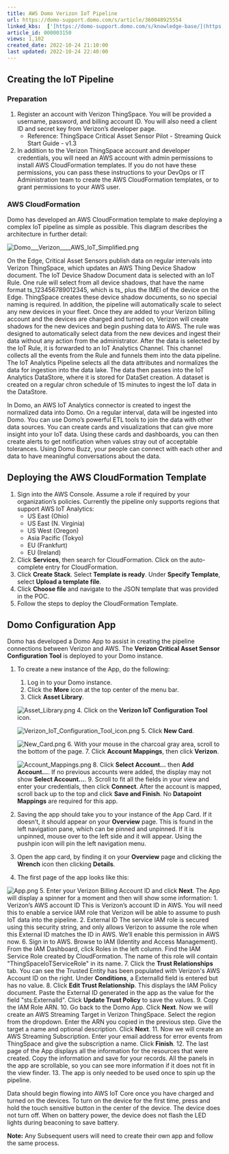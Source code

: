 ```yaml
---
title: AWS Domo Verizon IoT Pipeline
url: https://domo-support.domo.com/s/article/360048925554
linked_kbs:  ['[https://domo-support.domo.com/s/knowledge-base/](https://domo-support.domo.com/s/knowledge-base/)', '[https://domo-support.domo.com/s/](https://domo-support.domo.com/s/)', '[https://domo-support.domo.com/s/topic/0TO5w000000ZammGAC](https://domo-support.domo.com/s/topic/0TO5w000000ZammGAC)', '[https://domo-support.domo.com/s/topic/0TO5w000000ZanzGAC](https://domo-support.domo.com/s/topic/0TO5w000000ZanzGAC)', '[https://domo-support.domo.com/s/article/360048925554](https://domo-support.domo.com/s/article/360048925554)', '[https://domo-support.domo.com/s/topic/0TO5w000000ZanzGAC/other-connection-methods](https://domo-support.domo.com/s/topic/0TO5w000000ZanzGAC/other-connection-methods)', '[https://domo-support.domo.com/s/article/360043429933](https://domo-support.domo.com/s/article/360043429933)', '[https://domo-support.domo.com/s/article/360043429953](https://domo-support.domo.com/s/article/360043429953)', '[https://domo-support.domo.com/s/article/360042925494](https://domo-support.domo.com/s/article/360042925494)', '[https://domo-support.domo.com/s/article/360043429913](https://domo-support.domo.com/s/article/360043429913)', '[https://domo-support.domo.com/s/article/4408174643607](https://domo-support.domo.com/s/article/4408174643607)', '[https://domo-support.domo.com/s/login/](https://domo-support.domo.com/s/login/)']
article_id: 000003150
views: 1,102
created_date: 2022-10-24 21:10:00
last updated: 2022-10-24 22:40:00
---
```




Creating the IoT Pipeline
-------------------------


### Preparation


1. Register an account with Verizon ThingSpace. You will be provided a username, password, and billing account ID. You will also need a client ID and secret key from Verizon’s developer page.
	* Reference: ThingSpace Critical Asset Sensor Pilot - Streaming Quick Start Guide - v1.3
2. In addition to the Verizon ThingSpace account and developer credentials, you will need an AWS account with admin permissions to install AWS CloudFormation templates. If you do not have these permissions, you can pass these instructions to your DevOps or IT Administration team to create the AWS CloudFormation templates, or to grant permissions to your AWS user.


### AWS CloudFormation


Domo has developed an AWS CloudFormation template to make deploying a complex IoT pipeline as simple as possible. This diagram describes the architecture in further detail:


![Domo___Verizon____AWS_IoT_Simplified.png](Domo___Verizon____AWS_IoT_Simplified.png)


On the Edge, Critical Asset Sensors publish data on regular intervals into Verizon ThingSpace, which updates an AWS Thing Device Shadow document. The IoT Device Shadow Document data is selected with an IoT Rule. One rule will select from all device shadows, that have the name format ts\_123456789012345, which is ts\_ plus the IMEI of the device on the Edge. ThingSpace creates these device shadow documents, so no special naming is required. In addition, the pipeline will automatically scale to select any new devices in your fleet. Once they are added to your Verizon billing account and the devices are charged and turned on, Verizon will create shadows for the new devices and begin pushing data to AWS. The rule was designed to automatically select data from the new devices and ingest their data without any action from the administrator. After the data is selected by the IoT Rule, it is forwarded to an IoT Analytics Channel. This channel collects all the events from the Rule and funnels them into the data pipeline. The IoT Analytics Pipeline selects all the data attributes and normalizes the data for ingestion into the data lake. The data then passes into the IoT Analytics DataStore, where it is stored for DataSet creation. A dataset is created on a regular chron schedule of 15 minutes to ingest the IoT data in the DataStore.


In Domo, an AWS IoT Analytics connector is created to ingest the normalized data into Domo. On a regular interval, data will be ingested into Domo. You can use Domo’s powerful ETL tools to join the data with other data sources. You can create cards and visualizations that can give more insight into your IoT data. Using these cards and dashboards, you can then create alerts to get notification when values stray out of acceptable tolerances. Using Domo Buzz, your people can connect with each other and data to have meaningful conversations about the data.


Deploying the AWS CloudFormation Template
-----------------------------------------


1. Sign into the AWS Console. Assume a role if required by your organization’s policies. Currently the pipeline only supports regions that support AWS IoT Analytics:
	* US East (Ohio)
	* US East (N. Virginia)
	* US West (Oregon)
	* Asia Pacific (Tokyo)
	* EU (Frankfurt)
	* EU (Ireland)
2. Click **Services**, then search for CloudFormation. Click on the auto-complete entry for CloudFormation.
3. Click **Create Stack**. Select **Template is ready**. Under **Specify Template**, select **Upload a template file**.
4. Click **Choose file** and navigate to the JSON template that was provided in the POC.
5. Follow the steps to deploy the CloudFormation Template.


Domo Configuration App
----------------------


Domo has developed a Domo App to assist in creating the pipeline connections between Verizon and AWS. The **Verizon Critical Asset Sensor Configuration Tool** is deployed to your Domo instance. 


1. To create a new instance of the App, do the following:
	1. Log in to your Domo instance.
	2. Click the **More** icon at the top center of the menu bar.
	3. Click **Asset Library**.  
	   
	 ![Asset_Library.png](Asset_Library.png)
	4. Click on the **Verizon IoT Configuration Tool** icon.  
	   
	 ![Verizon_IoT_Configuration_Tool_icon.png](Verizon_IoT_Configuration_Tool_icon.png)
	5. Click **New Card**.  
	   
	 ![New_Card.png](New_Card.png)
	6. With your mouse in the charcoal gray area, scroll to the bottom of the page.
	7. Click **Account Mappings**, then click **Verizon**.  
	   
	 ![Account_Mappings.png](Account_Mappings.png)
	8. Click **Select Account…** then **Add Account…**. If no previous accounts were added, the display may not show **Select Account…**.
	9. Scroll to fit all the fields in your view and enter your credentials, then click **Connect**. After the account is mapped, scroll back up to the top and click **Save and Finish**. No **Datapoint Mappings** are required for this app.
2. Saving the app should take you to your instance of the App Card. If it doesn’t, it should appear on your **Overview** page. This is found in the left navigation pane, which can be pinned and unpinned. If it is unpinned, mouse over to the left side and it will appear. Using the pushpin icon will pin the left navigation menu.
3. Open the app card, by finding it on your **Overview** page and clicking the **Wrench** icon then clicking **Details**.
4. The first page of the app looks like this:  
   
 ![App.png](App.png)
5. Enter your Verizon Billing Account ID and click **Next**. The App will display a spinner for a moment and then will show some information:
	1. Verizon’s AWS account ID This is Verizon’s account ID in AWS. You will need this to enable a service IAM role that Verizon will be able to assume to push IoT data into the pipeline.
	2. External ID The service IAM role is secured using this security string, and only allows Verizon to assume the role when this External ID matches the ID in AWS. We’ll enable this permission in AWS now.
6. Sign in to AWS. Browse to IAM (Identity and Access Management). From the IAM Dashboard, click Roles in the left column. Find the IAM Service Role created by CloudFormation. The name of this role will contain "ThingSpaceIoTServiceRole" in its name.
7. Click the **Trust Relationships** tab. You can see the Trusted Entity has been populated with Verizon's AWS Account ID on the right. Under **Conditions**, a ExternalId field is entered but has no value.
8. Click **Edit Trust Relationship**. This displays the IAM Policy document. Paste the External ID generated in the app as the value for the field "sts:ExternalId". Click **Update Trust Policy** to save the values.
9. Copy the IAM Role ARN.
10. Go back to the Domo App. Click **Next**. Now we will create an AWS Streaming Target in Verizon ThingSpace. Select the region from the dropdown. Enter the ARN you copied in the previous step. Give the target a name and optional description. Click **Next**.
11. Now we will create an AWS Streaming Subscription. Enter your email address for error events from ThingSpace and give the subscription a name. Click **Finish**.
12. The last page of the App displays all the information for the resources that were created. Copy the information and save for your records. All the panels in the app are scrollable, so you can see more information if it does not fit in the view finder.
13. The app is only needed to be used once to spin up the pipeline.


Data should begin flowing into AWS IoT Core once you have charged and turned on the devices. To turn on the device for the first time, press and hold the touch sensitive button in the center of the device. The device does not turn off. When on battery power, the device does not flash the LED lights during beaconing to save battery.







**Note:** Any Subsequent users will need to create their own app and follow the same process.


